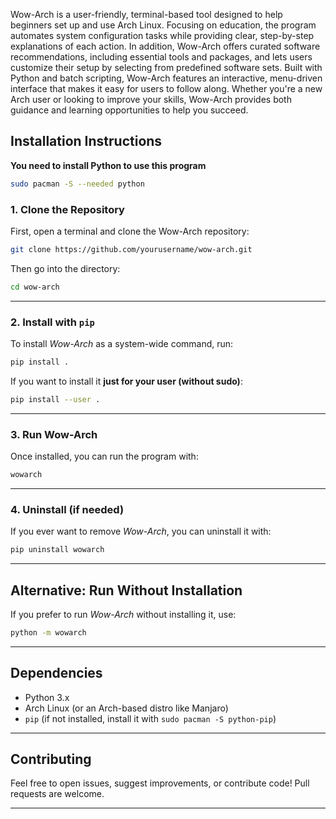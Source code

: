 Wow-Arch is a user-friendly, terminal-based tool designed to help beginners set up and use Arch Linux. Focusing on education, the program automates system configuration tasks while providing clear, step-by-step explanations of each action. In addition, Wow-Arch offers curated software recommendations, including essential tools and packages, and lets users customize their setup by selecting from predefined software sets. Built with Python and batch scripting, Wow-Arch features an interactive, menu-driven interface that makes it easy for users to follow along. Whether you're a new Arch user or looking to improve your skills, Wow-Arch provides both guidance and learning opportunities to help you succeed.

## **Installation Instructions**  

**You need to install Python to use this program**
```bash
sudo pacman -S --needed python
```

### **1. Clone the Repository**  
First, open a terminal and clone the Wow-Arch repository:  

```bash
git clone https://github.com/yourusername/wow-arch.git
```
Then go into the directory:
```bash
cd wow-arch
```

---

### **2. Install with `pip`**  
To install *Wow-Arch* as a system-wide command, run:  

```bash
pip install .
```

If you want to install it **just for your user (without sudo)**:  

```bash
pip install --user .
```

---

### **3. Run Wow-Arch**  
Once installed, you can run the program with:  

```bash
wowarch
```

---

### **4. Uninstall (if needed)**  
If you ever want to remove *Wow-Arch*, you can uninstall it with:  

```bash
pip uninstall wowarch
```

---

## **Alternative: Run Without Installation**  
If you prefer to run *Wow-Arch* without installing it, use:  

```bash
python -m wowarch
```

---

## **Dependencies**  
- Python 3.x  
- Arch Linux (or an Arch-based distro like Manjaro)  
- `pip` (if not installed, install it with `sudo pacman -S python-pip`)  

---

## **Contributing**  
Feel free to open issues, suggest improvements, or contribute code! Pull requests are welcome.  

---
